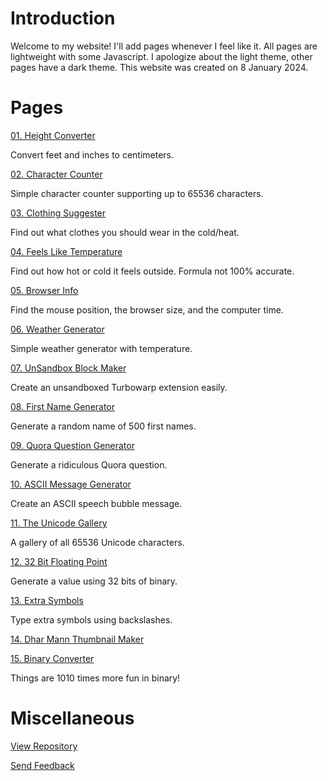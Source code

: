 # Introduction
Welcome to my website! I'll add pages whenever I feel like it. All pages are lightweight with some Javascript. I apologize about the light theme, other pages have a dark theme. This website was created on 8 January 2024.

# Pages

[01. Height Converter](https://mcnole25.github.io/height-converter.html)

Convert feet and inches to centimeters.

[02. Character Counter](https://mcnole25.github.io/char-counter.html)

Simple character counter supporting up to 65536 characters.

[03. Clothing Suggester](https://mcnole25.github.io/clothing-suggester.html)

Find out what clothes you should wear in the cold/heat.

[04. Feels Like Temperature](https://mcnole25.github.io/feels-like-temp.html)

Find out how hot or cold it feels outside. Formula not 100% accurate.

[05. Browser Info](https://mcnole25.github.io/browser-info.html)

Find the mouse position, the browser size, and the computer time.

[06. Weather Generator](https://mcnole25.github.io/weather-generator.html)

Simple weather generator with temperature.

[07. UnSandbox Block Maker](https://mcnole25.github.io/unsandbox-maker.html)

Create an unsandboxed Turbowarp extension easily.

[08. First Name Generator](https://mcnole25.github.io/name-generator.html)

Generate a random name of 500 first names.

[09. Quora Question Generator](https://mcnole25.github.io/qq-generator.html)

Generate a ridiculous Quora question.

[10. ASCII Message Generator](https://mcnole25.github.io/ascii-generator.html)

Create an ASCII speech bubble message.

[11. The Unicode Gallery](https://mcnole25.github.io/unicode-gallery.html)

A gallery of all 65536 Unicode characters.

[12. 32 Bit Floating Point](https://mcnole25.github.io/floating-point.html)

Generate a value using 32 bits of binary.

[13. Extra Symbols](https://mcnole25.github.io/extra-symbols.html)

Type extra symbols using backslashes.

[14. Dhar Mann Thumbnail Maker](https://mcnole25.github.io/dm-thumbnail-maker.html)

[15. Binary Converter](https://mcnole25.github.io/binary-converter.html)

Things are 1010 times more fun in binary!

# Miscellaneous

[View Repository](https://github.com/mcnole25/mcnole25.github.io)

[Send Feedback](https://github.com/mcnole25/mcnole25.github.io/issues/1)
